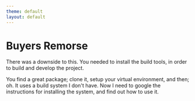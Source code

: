 ```yaml
---
theme: default
layout: default
---
```


# Buyers Remorse

There was a downside to this. You needed to install the build tools, in order to
build and develop the project.

You find a great package; clone it, setup your virtual environment, and then;
oh. It uses a build system I don't have. Now I need to google the instructions
for installing the system, and find out how to use it.
